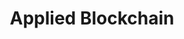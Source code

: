 ---
layout: projects
type: website
featured: 3
color: '#007BFF'

# info
title: Applied Blockchain
subtitle: 
body: 
category: Digital

# meta
client: Applied Blockchain
link: https://appliedblockchain.com/
tags: #no more than three
  - tag: 
  - tag: 
  - tag: 

# content
video_id: 

---